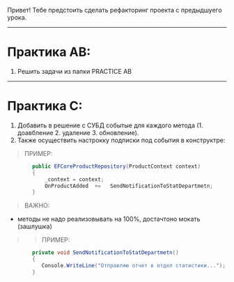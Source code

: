Привет! Тебе предстоить сделать рефакторинг проекта с предыдшуего урока. 

---
# Практика АB:

1. Решить задачи из папки PRACTICE AB

--- 
 
# Практика C:

1. Добавить в решение с СУБД событые для каждого метода (1. доавбление 2. удаление 3. обновление).
2. Также осуществить настрокку подписки под события в конструктре: 
 
>ПРИМЕР: 
```C#
        public EFCoreProductRepository(ProductContext context)
        {
            _context = context;  
            OnProductAdded  +=   SendNotificationToStatDepartmetn;  
        }
```
> ВАЖНО: 

- методы не надо реализовывать на 100%, достачтоно мокать (зашлушка)
>> ПРИМЕР:

```C#
        private void SendNotificationToStatDepartmetn()
        {
           Console.WriteLine("Отправляю отчет в отдел статистики...");
        }
```